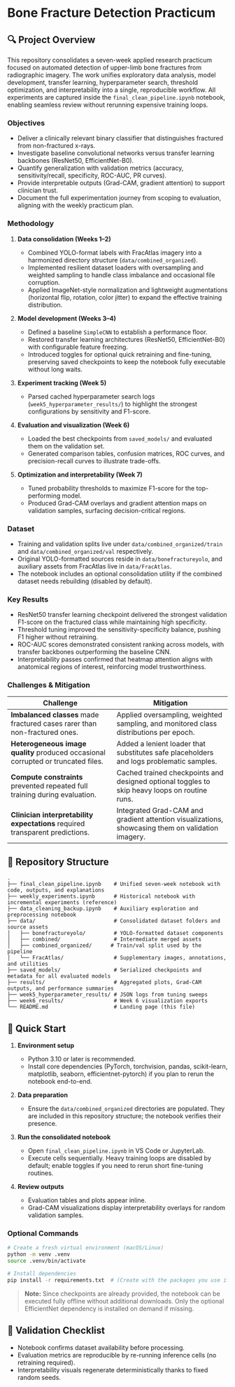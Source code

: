 # Bone Fracture Detection Practicum

## 🔍 Project Overview

This repository consolidates a seven-week applied research practicum focused on automated detection of upper-limb bone fractures from radiographic imagery. The work unifies exploratory data analysis, model development, transfer learning, hyperparameter search, threshold optimization, and interpretability into a single, reproducible workflow. All experiments are captured inside the `final_clean_pipeline.ipynb` notebook, enabling seamless review without rerunning expensive training loops.

### Objectives

- Deliver a clinically relevant binary classifier that distinguishes fractured from non-fractured x-rays.
- Investigate baseline convolutional networks versus transfer learning backbones (ResNet50, EfficientNet-B0).
- Quantify generalization with validation metrics (accuracy, sensitivity/recall, specificity, ROC-AUC, PR curves).
- Provide interpretable outputs (Grad-CAM, gradient attention) to support clinician trust.
- Document the full experimentation journey from scoping to evaluation, aligning with the weekly practicum plan.

### Methodology

1. **Data consolidation (Weeks 1–2)**
   - Combined YOLO-format labels with FracAtlas imagery into a harmonized directory structure (`data/combined_organized`).
   - Implemented resilient dataset loaders with oversampling and weighted sampling to handle class imbalance and occasional file corruption.
   - Applied ImageNet-style normalization and lightweight augmentations (horizontal flip, rotation, color jitter) to expand the effective training distribution.

2. **Model development (Weeks 3–4)**
   - Defined a baseline `SimpleCNN` to establish a performance floor.
   - Restored transfer learning architectures (ResNet50, EfficientNet-B0) with configurable feature freezing.
   - Introduced toggles for optional quick retraining and fine-tuning, preserving saved checkpoints to keep the notebook fully executable without long waits.

3. **Experiment tracking (Week 5)**
   - Parsed cached hyperparameter search logs (`week5_hyperparameter_results/`) to highlight the strongest configurations by sensitivity and F1-score.

4. **Evaluation and visualization (Week 6)**
   - Loaded the best checkpoints from `saved_models/` and evaluated them on the validation set.
   - Generated comparison tables, confusion matrices, ROC curves, and precision-recall curves to illustrate trade-offs.

5. **Optimization and interpretability (Week 7)**
   - Tuned probability thresholds to maximize F1-score for the top-performing model.
   - Produced Grad-CAM overlays and gradient attention maps on validation samples, surfacing decision-critical regions.

### Dataset

- Training and validation splits live under `data/combined_organized/train` and `data/combined_organized/val` respectively.
- Original YOLO-formatted sources reside in `data/bonefractureyolo`, and auxiliary assets from FracAtlas live in `data/FracAtlas`.
- The notebook includes an optional consolidation utility if the combined dataset needs rebuilding (disabled by default).

### Key Results

- ResNet50 transfer learning checkpoint delivered the strongest validation F1-score on the fractured class while maintaining high specificity.
- Threshold tuning improved the sensitivity-specificity balance, pushing F1 higher without retraining.
- ROC-AUC scores demonstrated consistent ranking across models, with transfer backbones outperforming the baseline CNN.
- Interpretability passes confirmed that heatmap attention aligns with anatomical regions of interest, reinforcing model trustworthiness.

### Challenges & Mitigation

| Challenge | Mitigation |
| --- | --- |
| **Imbalanced classes** made fractured cases rarer than non-fractured ones. | Applied oversampling, weighted sampling, and monitored class distributions per epoch. |
| **Heterogeneous image quality** produced occasional corrupted or truncated files. | Added a lenient loader that substitutes safe placeholders and logs problematic samples. |
| **Compute constraints** prevented repeated full training during evaluation. | Cached trained checkpoints and designed optional toggles to skip heavy loops on routine runs. |
| **Clinician interpretability expectations** required transparent predictions. | Integrated Grad-CAM and gradient attention visualizations, showcasing them on validation imagery. |

## 📁 Repository Structure

```
.
├── final_clean_pipeline.ipynb    # Unified seven-week notebook with code, outputs, and explanations
├── weekly_experiments.ipynb      # Historical notebook with incremental experiments (reference)
├── data_cleaning_backup.ipynb    # Auxiliary exploration and preprocessing notebook
├── data/                         # Consolidated dataset folders and source assets
│   ├── bonefractureyolo/         # YOLO-formatted dataset components
│   ├── combined/                 # Intermediate merged assets
│   ├── combined_organized/      # Train/val split used by the pipeline
│   └── FracAtlas/                # Supplementary images, annotations, and utilities
├── saved_models/                 # Serialized checkpoints and metadata for all evaluated models
├── results/                      # Aggregated plots, Grad-CAM outputs, and performance summaries
├── week5_hyperparameter_results/ # JSON logs from tuning sweeps
├── week6_results/                # Week 6 visualization exports
└── README.md                     # Landing page (this file)
```

## 🚀 Quick Start

1. **Environment setup**
   - Python 3.10 or later is recommended.
   - Install core dependencies (PyTorch, torchvision, pandas, scikit-learn, matplotlib, seaborn, efficientnet-pytorch) if you plan to rerun the notebook end-to-end.

2. **Data preparation**
   - Ensure the `data/combined_organized` directories are populated. They are included in this repository structure; the notebook verifies their presence.

3. **Run the consolidated notebook**
   - Open `final_clean_pipeline.ipynb` in VS Code or JupyterLab.
   - Execute cells sequentially. Heavy training loops are disabled by default; enable toggles if you need to rerun short fine-tuning routines.

4. **Review outputs**
   - Evaluation tables and plots appear inline.
   - Grad-CAM visualizations display interpretability overlays for random validation samples.

### Optional Commands

```bash
# Create a fresh virtual environment (macOS/Linux)
python -m venv .venv
source .venv/bin/activate

# Install dependencies
pip install -r requirements.txt  # (Create with the packages you use if not already present)
```

> **Note:** Since checkpoints are already provided, the notebook can be executed fully offline without additional downloads. Only the optional EfficientNet dependency is installed on demand if missing.

## 🧪 Validation Checklist

- Notebook confirms dataset availability before processing.
- Evaluation metrics are reproducible by re-running inference cells (no retraining required).
- Interpretability visuals regenerate deterministically thanks to fixed random seeds.

